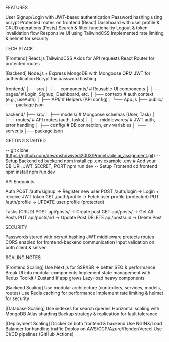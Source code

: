 FEATURES

User Signup/Login with JWT-based authentication
Password hashing using bcrypt
Protected routes on frontend (React)
Dashboard with user profile & CRUD operations (Posts)
Search & filter functionality
Logout & token invalidation flow
Responsive UI using TailwindCSS
Implemented rate limiting & helmet for security


TECH STACK

[Frontend]
React.js
TailwindCSS
Axios for API requests
React Router for protected routes

[Backend]
Node.js + Express
MongoDB with Mongoose ORM
JWT for authentication
Bcrypt for password hashing

frontend/
  ├── src/
  │   ├── components/   # Reusable UI components
  │   ├── pages/        # Login, Signup, Dashboard, etc.
  │   ├── context/      # auth context (e.g., useAuth)
  │   ├── API/          # Helpers (API config)
  │   └── App.js
  ├── public/
  └── package.json



  backend/
  ├── src/
  │   ├── models/       # Mongoose schemas (User, Task)
  │   ├── routes/       # API routes (auth, tasks)
  │   ├── middlewares/  # JWT auth, error handling
  │   ├── config/       # DB connection, env variables
  │   └── server.js
  ├── package.json


  GETTING STARTED
  
 -- git clone (https://github.com/devanshdwivedi2003/Primetrade.ai_assignment.git)
 -- Setup Backend
    cd backend
    npm install
    cp .env.example .env   # Add your DB_URI, JWT_SECRET, PORT
    npm run dev
-- Setup Frontend
  cd frontend
  npm install
  npm run dev


API Endpoints

Auth
POST /auth/signup → Register new user
POST /auth/login → Login + receive JWT token
GET /auth/profile → Fetch user profile (protected)
PUT /auth/profile → UPDATE user profile (protected)

Tasks (CRUD)
POST api/posts/ → Create post
GET api/posts/ → Get All Posts
PUT api/posts/:id → Update Post
DELETE api/posts/:id → Delete Post


SECURITY

Passwords stored with bcrypt hashing
JWT middleware protects routes
CORS enabled for frontend-backend communication
Input validation on both client & server

SCALING NOTES

[Frontend Scaling]
Use Next.js for SSR/ISR → better SEO & performance
Break UI into modular components
Implement state management with Redux Toolkit / Zustand if app grows
Lazy-load heavy components

[Backend Scaling]
Use modular architecture (controllers, services, models, routes)
Use Redis caching for performance
Implement rate limiting & helmet for security

[Database Scaling]
Use indexes for search queries
Horizontal scaling with MongoDB Atlas sharding
Backup strategy & replication for fault tolerance

[Deployment Scaling]
Dockerize both frontend & backend
Use NGINX/Load Balancer for handling traffic
Deploy on AWS/GCP/Azure/Render/Vercel
Use CI/CD pipelines (GitHub Actions)


